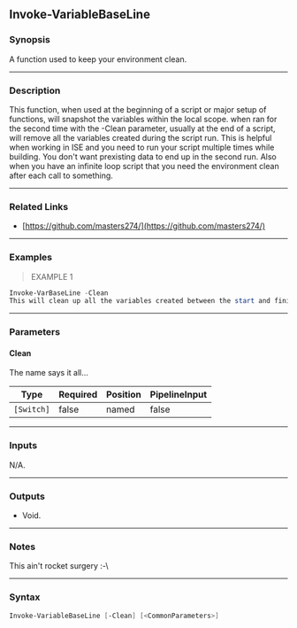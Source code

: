 Invoke-VariableBaseLine
-----------------------

### Synopsis
A function used to keep your environment clean.

---

### Description

This function, when used at the beginning of a script or major setup of functions, will snapshot
the variables within the local scope. when ran for the second time with the -Clean parameter, usually
at the end of a script, will remove all the variables created during the script run. This is helpful
when working in ISE and you need to run your script multiple times while building. You don't want 
prexisting data to end up in the second run. Also when you have an infinite loop script that you need
the environment clean after each call to something.

---

### Related Links
* [https://github.com/masters274/](https://github.com/masters274/)

---

### Examples
> EXAMPLE 1

```PowerShell
Invoke-VarBaseLine -Clean
This will clean up all the variables created between the start and finish callse of this function
```

---

### Parameters
#### **Clean**
The name says it all...

|Type      |Required|Position|PipelineInput|
|----------|--------|--------|-------------|
|`[Switch]`|false   |named   |false        |

---

### Inputs
N/A.

---

### Outputs
* Void.

---

### Notes
This ain't rocket surgery :-\

---

### Syntax
```PowerShell
Invoke-VariableBaseLine [-Clean] [<CommonParameters>]
```
